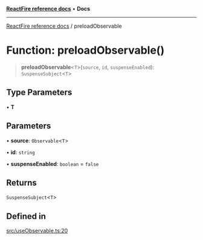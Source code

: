 [**ReactFire reference docs**](../README.md) • **Docs**

***

[ReactFire reference docs](../README.md) / preloadObservable

# Function: preloadObservable()

> **preloadObservable**\<`T`\>(`source`, `id`, `suspenseEnabled`): `SuspenseSubject`\<`T`\>

## Type Parameters

• **T**

## Parameters

• **source**: `Observable`\<`T`\>

• **id**: `string`

• **suspenseEnabled**: `boolean` = `false`

## Returns

`SuspenseSubject`\<`T`\>

## Defined in

[src/useObservable.ts:20](https://github.com/Synapski/reactfire/blob/main/src/useObservable.ts#L20)
